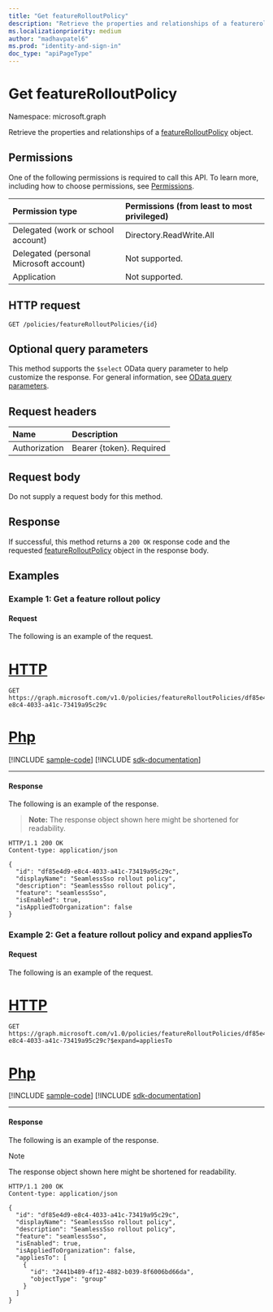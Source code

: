 ```yaml
---
title: "Get featureRolloutPolicy"
description: "Retrieve the properties and relationships of a featurerolloutpolicy object."
ms.localizationpriority: medium
author: "madhavpatel6"
ms.prod: "identity-and-sign-in"
doc_type: "apiPageType"
---
```


# Get featureRolloutPolicy

Namespace: microsoft.graph

Retrieve the properties and relationships of a [featureRolloutPolicy](../resources/featurerolloutpolicy.md) object.

## Permissions

One of the following permissions is required to call this API. To learn more, including how to choose permissions, see [Permissions](/graph/permissions-reference).

| Permission type                        | Permissions (from least to most privileged) |
|:---------------------------------------|:--------------------------------------------|
| Delegated (work or school account)     | Directory.ReadWrite.All |
| Delegated (personal Microsoft account) | Not supported. |
| Application                            | Not supported. |

## HTTP request

<!-- { "blockType": "ignored" } -->

```http
GET /policies/featureRolloutPolicies/{id}
```

## Optional query parameters

This method supports the `$select` OData query parameter to help customize the response. For general information, see [OData query parameters](/graph/query-parameters).

## Request headers

| Name      |Description|
|:----------|:----------|
| Authorization | Bearer {token}. Required |

## Request body

Do not supply a request body for this method.

## Response

If successful, this method returns a `200 OK` response code and the requested [featureRolloutPolicy](../resources/featurerolloutpolicy.md) object in the response body.

## Examples

### Example 1: Get a feature rollout policy

#### Request

The following is an example of the request.


# [HTTP](#tab/http)
<!-- {
  "blockType": "request",
  "name": "get_featurerolloutpolicy"
}-->

```msgraph-interactive
GET https://graph.microsoft.com/v1.0/policies/featureRolloutPolicies/df85e4d9-e8c4-4033-a41c-73419a95c29c
```

# [Php](#tab/php)
[!INCLUDE [sample-code](../includes/snippets/php/get-featurerolloutpolicy-php-snippets.md)]
[!INCLUDE [sdk-documentation](../includes/snippets/snippets-sdk-documentation-link.md)]

---


#### Response

The following is an example of the response.

> **Note:** The response object shown here might be shortened for readability.

<!-- {
  "blockType": "response",
  "truncated": true,
  "@odata.type": "microsoft.graph.featureRolloutPolicy"
} -->

```http
HTTP/1.1 200 OK
Content-type: application/json

{
  "id": "df85e4d9-e8c4-4033-a41c-73419a95c29c",
  "displayName": "SeamlessSso rollout policy",
  "description": "SeamlessSso rollout policy",
  "feature": "seamlessSso",
  "isEnabled": true,
  "isAppliedToOrganization": false
}
```

### Example 2: Get a feature rollout policy and expand appliesTo

#### Request

The following is an example of the request.


# [HTTP](#tab/http)
<!-- {
  "blockType": "request",
  "name": "get_featurerolloutpolicy_expand_appliesTo"
}-->

```msgraph-interactive
GET https://graph.microsoft.com/v1.0/policies/featureRolloutPolicies/df85e4d9-e8c4-4033-a41c-73419a95c29c?$expand=appliesTo
```

# [Php](#tab/php)
[!INCLUDE [sample-code](../includes/snippets/php/get-featurerolloutpolicy-expand-appliesto-php-snippets.md)]
[!INCLUDE [sdk-documentation](../includes/snippets/snippets-sdk-documentation-link.md)]

---


#### Response

The following is an example of the response.

> [!NOTE]
> The response object shown here might be shortened for readability.

<!-- {
  "blockType": "response",
  "truncated": true,
  "@odata.type": "microsoft.graph.featureRolloutPolicy"
} -->

```http
HTTP/1.1 200 OK
Content-type: application/json

{
  "id": "df85e4d9-e8c4-4033-a41c-73419a95c29c",
  "displayName": "SeamlessSso rollout policy",
  "description": "SeamlessSso rollout policy",
  "feature": "seamlessSso",
  "isEnabled": true,
  "isAppliedToOrganization": false,
  "appliesTo": [
    {
      "id": "2441b489-4f12-4882-b039-8f6006bd66da",
      "objectType": "group"
    }
  ]
}
```

<!-- uuid: 16cd6b66-4b1a-43a1-adaf-3a886856ed98
2019-02-04 14:57:30 UTC -->
<!-- {
  "type": "#page.annotation",
  "description": "Get featureRolloutPolicy",
  "keywords": "",
  "section": "documentation",
  "tocPath": ""
}-->


